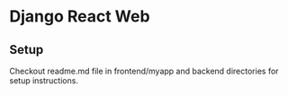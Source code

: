 # Django React Web

## Setup

Checkout readme.md file in frontend/myapp and backend directories for setup instructions.